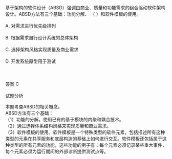 <div class="detail lh2">基于架构的软件设计（ABSD）强调由商业、质量和功能需求的组合驱动软件架构设计。ABSD方法有三个基础：功能分解、 （  ）和软件模板的使用。<br/><br/>A. 对需求进行优先级排列<br/><br/>B. 根据需求自行设计系统的总体架构<br/><br/>C. 选择架构风格实现质量及商业需求<br/><br/>D. 开发系统原型用于测试<br/><br/><br/><br/>答案 C<br/><br/>试题分析<br/><p>本题考查ABSD的相关概念。<br/>
ABSD方法有三个基础：<br/>
（1）功能的分解。使用已有的基于模块的内聚和耦合技术。<br/>
（2）通过选择体系结构风格来实现质量和商业需求。<br/>
（3）软件模板的使用。软件模板是一个特殊类型的软件元素，包括描述所有这种类型的元素在共享服务和底层构造的基础上如何进行交互。软件模板还包括属于这种类型的所有元素的功能，这些功能的例子有：每个元素必须记录某些重大事件，每个元素必须为运行期间的外部诊断提供测试点等。</p></div>